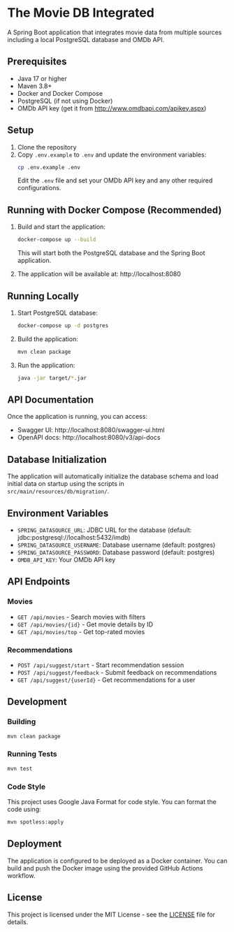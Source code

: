 # The Movie DB Integrated

A Spring Boot application that integrates movie data from multiple sources including a local PostgreSQL database and OMDb API.

## Prerequisites

- Java 17 or higher
- Maven 3.8+
- Docker and Docker Compose
- PostgreSQL (if not using Docker)
- OMDb API key (get it from http://www.omdbapi.com/apikey.aspx)

## Setup

1. Clone the repository
2. Copy `.env.example` to `.env` and update the environment variables:
   ```bash
   cp .env.example .env
   ```
   Edit the `.env` file and set your OMDb API key and any other required configurations.

## Running with Docker Compose (Recommended)

1. Build and start the application:
   ```bash
   docker-compose up --build
   ```
   This will start both the PostgreSQL database and the Spring Boot application.

2. The application will be available at: http://localhost:8080

## Running Locally

1. Start PostgreSQL database:
   ```bash
   docker-compose up -d postgres
   ```

2. Build the application:
   ```bash
   mvn clean package
   ```

3. Run the application:
   ```bash
   java -jar target/*.jar
   ```

## API Documentation

Once the application is running, you can access:
- Swagger UI: http://localhost:8080/swagger-ui.html
- OpenAPI docs: http://localhost:8080/v3/api-docs

## Database Initialization

The application will automatically initialize the database schema and load initial data on startup using the scripts in `src/main/resources/db/migration/`.

## Environment Variables

- `SPRING_DATASOURCE_URL`: JDBC URL for the database (default: jdbc:postgresql://localhost:5432/imdb)
- `SPRING_DATASOURCE_USERNAME`: Database username (default: postgres)
- `SPRING_DATASOURCE_PASSWORD`: Database password (default: postgres)
- `OMDB_API_KEY`: Your OMDb API key

## API Endpoints

### Movies
- `GET /api/movies` - Search movies with filters
- `GET /api/movies/{id}` - Get movie details by ID
- `GET /api/movies/top` - Get top-rated movies

### Recommendations
- `POST /api/suggest/start` - Start recommendation session
- `POST /api/suggest/feedback` - Submit feedback on recommendations
- `GET /api/suggest/{userId}` - Get recommendations for a user

## Development

### Building
```bash
mvn clean package
```

### Running Tests
```bash
mvn test
```

### Code Style
This project uses Google Java Format for code style. You can format the code using:
```bash
mvn spotless:apply
```

## Deployment

The application is configured to be deployed as a Docker container. You can build and push the Docker image using the provided GitHub Actions workflow.

## License

This project is licensed under the MIT License - see the [LICENSE](LICENSE) file for details.
